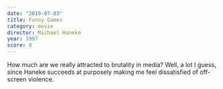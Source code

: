 ```yaml
---
date: "2019-07-03"
title: Funny Games
category: movie
director: Michael Haneke
year: 1997
score: 8
---
```


How much are we really attracted to brutality in media? Well, a lot I guess, since Haneke succeeds at purposely making me feel dissatisfied of off-screen violence.
